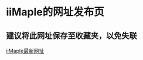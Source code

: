 <body>
    <H1>iiMaple的网址发布页</H1>
    <h2>建议将此网址保存至收藏夹，以免失联</h2>
    <p>
        <a href="https://cloud.iimaple.com/" target="_blank">iiMaple最新网址</a>
    </p>
</body>
